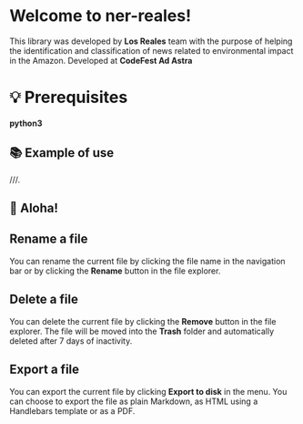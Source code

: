 # Welcome to ner-reales!

This library was developed by **Los Reales** team with the purpose of helping the identification and classification of news related to environmental impact in the Amazon.
Developed at **CodeFest Ad Astra**


# 💡 Prerequisites

**python3**

## 📚 Example of use

///.

## 🐸  Aloha!



## Rename a file

You can rename the current file by clicking the file name in the navigation bar or by clicking the **Rename** button in the file explorer.

## Delete a file

You can delete the current file by clicking the **Remove** button in the file explorer. The file will be moved into the **Trash** folder and automatically deleted after 7 days of inactivity.

## Export a file

You can export the current file by clicking **Export to disk** in the menu. You can choose to export the file as plain Markdown, as HTML using a Handlebars template or as a PDF.
